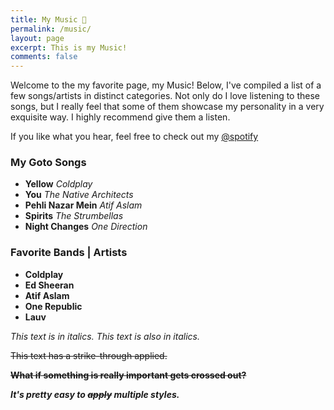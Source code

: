 ```yaml
---
title: My Music 🎸
permalink: /music/
layout: page
excerpt: This is my Music!
comments: false
---
```


Welcome to the my favorite page, my Music! Below, I've compiled a list of a few songs/artists in distinct categories. Not only do I love listening to these songs, but I really feel that some of them showcase my personality in a very exquisite way. I highly recommend give them a listen.

If you like what you hear, feel free to check out my <a target='_blank' href="https://open.spotify.com/user/21inj4qwsuu2d5u726pntodua" target="_blank" rel="noopener">@spotify</a>

### My Goto Songs

* **Yellow** *Coldplay*
* **You** *The Native Architects*
* **Pehli Nazar Mein** *Atif Aslam*
* **Spirits** *The Strumbellas*
* **Night Changes** *One Direction*

### Favorite Bands | Artists

* **Coldplay**
* **Ed Sheeran**
* **Atif Aslam**
* **One Republic**
* **Lauv**

*This text is in italics.* _This text is also in italics._

~~This text has a strike-through applied.~~

~~**What if something is really important gets crossed out?**~~

_**It's pretty easy to ~~apply~~ multiple styles.**_